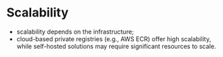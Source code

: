 # Scalability

- scalability depends on the infrastructure;
- cloud-based private registries (e.g., AWS ECR) offer high scalability, while self-hosted solutions may require significant resources to scale.
